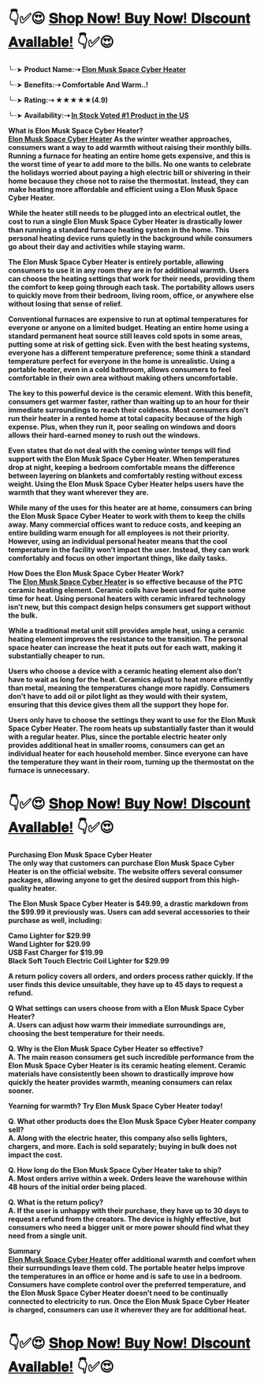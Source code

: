 <h1><strong>👇✅😍&nbsp;<a href="https://dinkhabar.com/elon-musk-sapce-heater-buy/">𝐒𝐡𝐨𝐩 𝐍𝐨𝐰! 𝐁𝐮𝐲 𝐍𝐨𝐰! 𝐃𝐢𝐬𝐜𝐨𝐮𝐧𝐭 𝐀𝐯𝐚𝐢𝐥𝐚𝐛𝐥𝐞!</a>&nbsp;👇✅😍</strong></h1>
<p>╰┈➤ <strong>Product Name:⇢ <a href="https://dinkhabar.com/elon-musk-sapce-heater-buy/">Elon Musk Space Cyber Heater</a></strong></p>
<p>╰┈➤ <strong>Benefits:⇢ Comfortable And Warm..!</strong></p>
<p>╰┈➤ <strong>Rating:⇢ ★★★★★(4.9)</strong></p>
<p>╰┈➤ <strong>Availability:⇢ <a href="https://dinkhabar.com/elon-musk-sapce-heater-buy/">In Stock Voted #1 Product in the US</a></strong></p>
<p><strong>What is Elon Musk Space Cyber Heater?</strong><br /><strong><a href="https://dinkhabar.com/elon-musk-sapce-heater-buy/">Elon Musk Space Cyber Heater</a>&nbsp;As the winter weather approaches, consumers want a way to add warmth without raising their monthly bills. Running a furnace for heating an entire home gets expensive, and this is the worst time of year to add more to the bills. No one wants to celebrate the holidays worried about paying a high electric bill or shivering in their home because they chose not to raise the thermostat. Instead, they can make heating more affordable and efficient using a Elon Musk Space Cyber Heater.</strong></p>
<p><strong>While the heater still needs to be plugged into an electrical outlet, the cost to run a single Elon Musk Space Cyber Heater is drastically lower than running a standard furnace heating system in the home. This personal heating device runs quietly in the background while consumers go about their day and activities while staying warm.</strong></p>
<p><strong>The Elon Musk Space Cyber Heater is entirely portable, allowing consumers to use it in any room they are in for additional warmth. Users can choose the heating settings that work for their needs, providing them the comfort to keep going through each task. The portability allows users to quickly move from their bedroom, living room, office, or anywhere else without losing that sense of relief.</strong></p>
<p><strong>Conventional furnaces are expensive to run at optimal temperatures for everyone or anyone on a limited budget. Heating an entire home using a standard permanent heat source still leaves cold spots in some areas, putting some at risk of getting sick. Even with the best heating systems, everyone has a different temperature preference; some think a standard temperature perfect for everyone in the home is unrealistic. Using a portable heater, even in a cold bathroom, allows consumers to feel comfortable in their own area without making others uncomfortable.</strong></p>
<p><strong>The key to this powerful device is the ceramic element. With this benefit, consumers get warmer faster, rather than waiting up to an hour for their immediate surroundings to reach their coldness. Most consumers don&rsquo;t run their heater in a rented home at total capacity because of the high expense. Plus, when they run it, poor sealing on windows and doors allows their hard-earned money to rush out the windows.</strong></p>
<p><strong>Even states that do not deal with the coming winter temps will find support with the Elon Musk Space Cyber Heater. When temperatures drop at night, keeping a bedroom comfortable means the difference between layering on blankets and comfortably resting without excess weight. Using the Elon Musk Space Cyber Heater helps users have the warmth that they want wherever they are.</strong></p>
<p><strong>While many of the uses for this heater are at home, consumers can bring the Elon Musk Space Cyber Heater to work with them to keep the chills away. Many commercial offices want to reduce costs, and keeping an entire building warm enough for all employees is not their priority. However, using an individual personal heater means that the cool temperature in the facility won&rsquo;t impact the user. Instead, they can work comfortably and focus on other important things, like daily tasks.</strong></p>
<p><strong>How Does the Elon Musk Space Cyber Heater Work?</strong><br /><strong>The <strong><a href="https://dinkhabar.com/elon-musk-sapce-heater-buy/">Elon Musk Space Cyber Heater</a></strong> is so effective because of the PTC ceramic heating element. Ceramic coils have been used for quite some time for heat. Using personal heaters with ceramic infrared technology isn&rsquo;t new, but this compact design helps consumers get support without the bulk.</strong></p>
<p><strong>While a traditional metal unit still provides ample heat, using a ceramic heating element improves the resistance to the transition. The personal space heater can increase the heat it puts out for each watt, making it substantially cheaper to run.</strong></p>
<p><strong>Users who choose a device with a ceramic heating element also don&rsquo;t have to wait as long for the heat. Ceramics adjust to heat more efficiently than metal, meaning the temperatures change more rapidly. Consumers don&rsquo;t have to add oil or pilot light as they would with their system, ensuring that this device gives them all the support they hope for.</strong></p>
<p><strong>Users only have to choose the settings they want to use for the Elon Musk Space Cyber Heater. The room heats up substantially faster than it would with a regular heater. Plus, since the portable electric heater only provides additional heat in smaller rooms, consumers can get an individual heater for each household member. Since everyone can have the temperature they want in their room, turning up the thermostat on the furnace is unnecessary.</strong></p>
<h1><strong>👇✅😍&nbsp;<a href="https://dinkhabar.com/elon-musk-sapce-heater-buy/">𝐒𝐡𝐨𝐩 𝐍𝐨𝐰! 𝐁𝐮𝐲 𝐍𝐨𝐰! 𝐃𝐢𝐬𝐜𝐨𝐮𝐧𝐭 𝐀𝐯𝐚𝐢𝐥𝐚𝐛𝐥𝐞!</a>&nbsp;👇✅😍</strong></h1>
<p><strong>Purchasing Elon Musk Space Cyber Heater</strong><br /><strong>The only way that customers can purchase Elon Musk Space Cyber Heater is on the official website. The website offers several consumer packages, allowing anyone to get the desired support from this high-quality heater.</strong></p>
<p><strong>The Elon Musk Space Cyber Heater is $49.99, a drastic markdown from the $99.99 it previously was. Users can add several accessories to their purchase as well, including:</strong></p>
<p><strong>Camo Lighter for $29.99</strong><br /><strong>Wand Lighter for $29.99</strong><br /><strong>USB Fast Charger for $19.99</strong><br /><strong>Black Soft Touch Electric Coil Lighter for $29.99</strong></p>
<p><strong>A return policy covers all orders, and orders process rather quickly. If the user finds this device unsuitable, they have up to 45 days to request a refund.</strong></p>
<p><strong>Q What settings can users choose from with a Elon Musk Space Cyber Heater?</strong><br /><strong>A. Users can adjust how warm their immediate surroundings are, choosing the best temperature for their needs.</strong></p>
<p><strong>Q. Why is the Elon Musk Space Cyber Heater so effective?</strong><br /><strong>A. The main reason consumers get such incredible performance from the Elon Musk Space Cyber Heater is its ceramic heating element. Ceramic materials have consistently been shown to drastically improve how quickly the heater provides warmth, meaning consumers can relax sooner.</strong></p>
<p><strong>Yearning for warmth? Try Elon Musk Space Cyber Heater today!</strong></p>
<p><strong>Q. What other products does the Elon Musk Space Cyber Heater company sell?</strong><br /><strong>A. Along with the electric heater, this company also sells lighters, chargers, and more. Each is sold separately; buying in bulk does not impact the cost.</strong></p>
<p><strong>Q. How long do the Elon Musk Space Cyber Heater take to ship?</strong><br /><strong>A. Most orders arrive within a week. Orders leave the warehouse within 48 hours of the initial order being placed.</strong></p>
<p><strong>Q. What is the return policy?</strong><br /><strong>A. If the user is unhappy with their purchase, they have up to 30 days to request a refund from the creators. The device is highly effective, but consumers who need a bigger unit or more power should find what they need from a single unit.</strong></p>
<p><strong>Summary</strong><br /><strong><a href="https://dinkhabar.com/elon-musk-sapce-heater-buy/">Elon Musk Space Cyber Heater</a> offer additional warmth and comfort when their surroundings leave them cold. The portable heater helps improve the temperatures in an office or home and is safe to use in a bedroom. Consumers have complete control over the preferred temperature, and the Elon Musk Space Cyber Heater doesn&rsquo;t need to be continually connected to electricity to run. Once the Elon Musk Space Cyber Heater is charged, consumers can use it wherever they are for additional heat.</strong></p>
<h1><strong>👇✅😍 <a href="https://dinkhabar.com/elon-musk-sapce-heater-buy/">𝐒𝐡𝐨𝐩 𝐍𝐨𝐰! 𝐁𝐮𝐲 𝐍𝐨𝐰! 𝐃𝐢𝐬𝐜𝐨𝐮𝐧𝐭 𝐀𝐯𝐚𝐢𝐥𝐚𝐛𝐥𝐞!</a> 👇✅😍<br /></strong></h1>
<h2>&nbsp;</h2>
<p>&nbsp;</p>
<p>&nbsp;</p>
